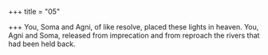 +++
title = "05"

+++
You, Soma and Agni, of like resolve, placed these lights in heaven. You, Agni and Soma, released from imprecation and from reproach the  rivers that had been held back.  